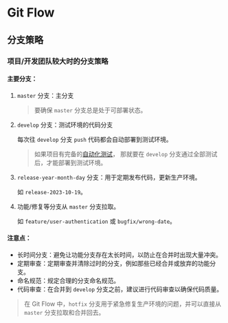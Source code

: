 # Git Flow

## 分支策略

### 项目/开发团队较大时的分支策略

#### 主要分支：

1. `master` 分支：主分支

   > 要确保 `master` 分支总是处于可部署状态。

2. `develop` 分支：测试环境的代码分支

   每次往 `develop` 分支 `push` 代码都会自动部署到测试环境。

   > 如果项目有完备的[自动化测试](../books/the_clean_coder/index.md#第-8-章-测试策略)，
   > 那就要在 `develop` 分支通过全部测试后，才能部署到测试环境。

3. `release-year-month-day` 分支：用于定期发布代码，更新生产环境。

   如 `release-2023-10-19`。

4. 功能/修复等分支从 `master` 分支拉取。

   如 `feature/user-authentication` 或 `bugfix/wrong-date`。

#### 注意点：

- 长时间分支：避免让功能分支存在太长时间，以防止在合并时出现大量冲突。
- 定期审查：定期审查并清除过时的分支，例如那些已经合并或放弃的功能分支。
- 命名规范：规定合理的分支命名规范。
- 代码审查：在合并到 `develop` 分支之前，建议进行代码审查以确保代码质量。

> 在 Git Flow 中，`hotfix` 分支用于紧急修复生产环境的问题，并可以直接从 `master` 分支拉取和合并回去。
